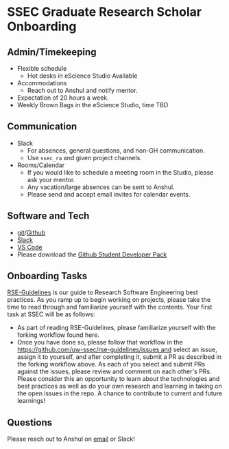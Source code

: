 # SSEC Graduate Research Scholar Onboarding

## Admin/Timekeeping
- Flexible schedule​
  - Hot desks in eScience Studio Available​
- Accommodations​
  - Reach out to Anshul and notify mentor.
- Expectation of 20 hours a week.
- Weekly Brown Bags in the eScience Studio, time TBD

## Communication
- Slack​
  - For absences, general questions, and non-GH communication.
  - Use `ssec_ra` and given project channels.
- Rooms/Calendar​
  - If you would like to schedule a meeting room in the Studio, please ask your mentor.
  - Any vacation/large absences can be sent to Anshul. 
  - Please send and accept email invites for calendar events.

## Software and Tech
- [git](https://git-scm.com/)/[Github​](https://github.com/uw-ssec)
- [Slack](slack.com/download) ​
- [VS Code](https://code.visualstudio.com/)
- Please download the [Github Student Developer Pack](https://education.github.com/pack)

## Onboarding Tasks

[RSE-Guidelines](https://rse-guidelines.readthedocs.io/en/latest/) is our guide to Research Software Engineering best practices. As you ramp up to begin working on projects, please take the time to read through and familiarize yourself with the contents. Your first task at SSEC will be as follows:
- As part of reading RSE-Guidelines, please familiarize yourself with the forking workflow found here.
- Once you have done so, please follow that workflow in the https://github.com/uw-ssec/rse-guidelines/issues and select an issue, assign it to yourself, and after completing it, submit a PR as described in the forking workflow above. As each of you select and submit PRs against the issues, please review and comment on each other's PRs.
Please consider this an opportunity to learn about the technologies and best practices as well as do your own research and learning in taking on the open issues in the repo. A chance to contribute to current and future learnings!

## Questions
Please reach out to Anshul on [email](mailto:anshul37@uw.edu) or Slack!
